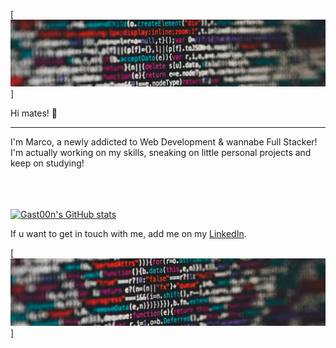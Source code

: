 [![Gast00n's header](https://github.com/Gast00n/Gast00n/blob/main/images/scala01.png)]

Hi mates! 👋
<hr>
I'm Marco, a newly addicted to Web Development & wannabe Full Stacker!<br>
I'm actually working on my skills, sneaking on little personal projects and keep on studying!<br><br><br><br>

[![Gast00n's GitHub stats](https://github-readme-stats.vercel.app/api?username=Gast00n&show_icons=true&theme=cobalt)](https://github.com/Gast00n/github-readme-stats)



<!-- Social -->
If u want to get in touch with me, add me on my <a href="https://www.linkedin.com/in/giuliettidev/">LinkedIn</a>.

[![Gast00n's footer](https://github.com/Gast00n/Gast00n/blob/main/images/scala02.png)]



